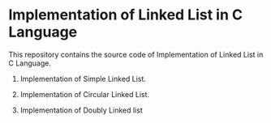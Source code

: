  # Implementation of Linked List in C Language

This repository contains the source code of Implementation of Linked List in C Language. 
<br>
1. Implementation of Simple Linked List.

2. Implementation of Circular Linked List.

3. Implementation of Doubly Linked list
